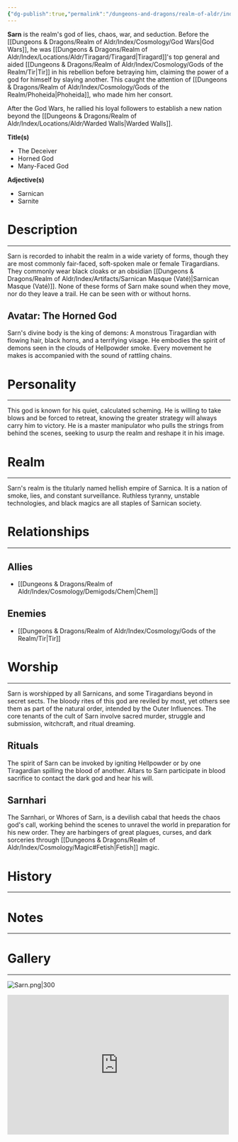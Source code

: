 ```yaml
---
{"dg-publish":true,"permalink":"/dungeons-and-dragons/realm-of-aldr/index/cosmology/gods-of-the-realm/sarn/"}
---
```


**Sarn** is the realm's god of lies, chaos, war, and seduction. Before the [[Dungeons & Dragons/Realm of Aldr/Index/Cosmology/God Wars\|God Wars]], he was [[Dungeons & Dragons/Realm of Aldr/Index/Locations/Aldr/Tiragard/Tiragard\|Tiragard]]'s top general and aided [[Dungeons & Dragons/Realm of Aldr/Index/Cosmology/Gods of the Realm/Tir\|Tir]] in his rebellion before betraying him, claiming the power of a god for himself by slaying another. This caught the attention of [[Dungeons & Dragons/Realm of Aldr/Index/Cosmology/Gods of the Realm/Phoheida\|Phoheida]], who made him her consort.

After the God Wars, he rallied his loyal followers to establish a new nation beyond the [[Dungeons & Dragons/Realm of Aldr/Index/Locations/Aldr/Warded Walls\|Warded Walls]].

**Title(s)**
- The Deceiver
- Horned God
- Many-Faced God

**Adjective(s)**
- Sarnican
- Sarnite
# Description
---
Sarn is recorded to inhabit the realm in a wide variety of forms, though they are most commonly fair-faced, soft-spoken male or female Tiragardians. They commonly wear black cloaks or an obsidian [[Dungeons & Dragons/Realm of Aldr/Index/Artifacts/Sarnican Masque (Vaté)\|Sarnican Masque (Vaté)]]. None of these forms of Sarn make sound when they move, nor do they leave a trail. He can be seen with or without horns.
## Avatar: The Horned God
Sarn's divine body is the king of demons: A monstrous Tiragardian with flowing hair, black horns, and a terrifying visage. He embodies the spirit of demons seen in the clouds of Hellpowder smoke. Every movement he makes is accompanied with the sound of rattling chains.
# Personality
---
This god is known for his quiet, calculated scheming. He is willing to take blows and be forced to retreat, knowing the greater strategy will always carry him to victory. He is a master manipulator who pulls the strings from behind the scenes, seeking to usurp the realm and reshape it in his image.
# Realm
---
Sarn's realm is the titularly named hellish empire of Sarnica. It is a nation of smoke, lies, and constant surveillance. Ruthless tyranny, unstable technologies, and black magics are all staples of Sarnican society.
# Relationships
---
## Allies
- [[Dungeons & Dragons/Realm of Aldr/Index/Cosmology/Demigods/Chem\|Chem]]
## Enemies
- [[Dungeons & Dragons/Realm of Aldr/Index/Cosmology/Gods of the Realm/Tir\|Tir]]
# Worship
---
Sarn is worshipped by all Sarnicans, and some Tiragardians beyond in secret sects. The bloody rites of this god are reviled by most, yet others see them as part of the natural order, intended by the Outer Influences. The core tenants of the cult of Sarn involve sacred murder, struggle and submission, witchcraft, and ritual dreaming.
## Rituals
The spirit of Sarn can be invoked by igniting Hellpowder or by one Tiragardian spilling the blood of another. Altars to Sarn participate in blood sacrifice to contact the dark god and hear his will.
## Sarnhari
The Sarnhari, or Whores of Sarn, is a devilish cabal that heeds the chaos god's call, working behind the scenes to unravel the world in preparation for his new order. They are harbingers of great plagues, curses, and dark sorceries through [[Dungeons & Dragons/Realm of Aldr/Index/Cosmology/Magic#Fetish\|Fetish]] magic.
# History
---
# Notes
---
# Gallery
---
![Sarn.png|300](/img/user/Attachments/Dungeons%20&%20Dragons%20Attachments/Sarn.png)
<iframe width="500" height="315" src="https://www.youtube.com/embed/VijbUkATmLc?si=WWkjROpsXinu9Big" title="YouTube video player" frameborder="0" allow="accelerometer; autoplay; clipboard-write; encrypted-media; gyroscope; picture-in-picture; web-share" referrerpolicy="strict-origin-when-cross-origin" allowfullscreen></iframe>